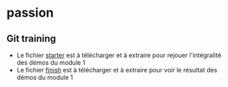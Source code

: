 # passion

## Git training
 - Le fichier [starter](git/module01_starter.zip) est à télécharger et à extraire pour rejouer l'intégralité des démos du module 1
 - Le fichier [finish](git/module01_finish.zip) est à télécharger et à extraire pour voir le résultat des démos du module 1